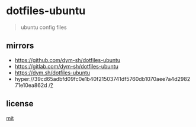 # dotfiles-ubuntu

> ubuntu config files


## mirrors
- https://github.com/dym-sh/dotfiles-ubuntu
- https://gitlab.com/dym-sh/dotfiles-ubuntu
- https://dym.sh/dotfiles-ubuntu
- hyper://39cd65adbfd09fc0e1b40f21503741df5760db1070aee7a4d298271e10ea862d /[?](https://beakerbrowser.com)


## license
[mit](license)
